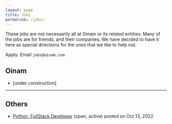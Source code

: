 ```yaml
---
layout: page
title: Jobs
permalink: /jobs/
---
```


These jobs are not necessarily all at Oinam or its related entities. Many of the jobs are for friends, and their companies. We have decided to have it here as special directions for the ones that we like to help out.

Apply: Email `jobs@oinam.com`

## Oinam

- [under construction]

---

## Others

- [Python, FullStack Developer](/jobs/2022-10-13-developer-python-frontend-remote/)  (open, active) posted on Oct 13, 2022.